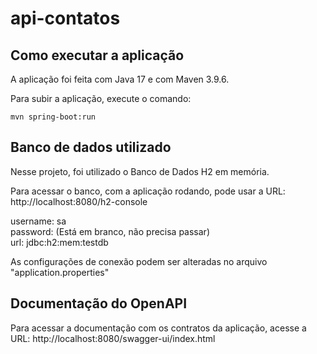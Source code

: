 # api-contatos

## Como executar a aplicação

A aplicação foi feita com Java 17 e com Maven 3.9.6.

Para subir a aplicação, execute o comando:

``` shell
mvn spring-boot:run
```

## Banco de dados utilizado
Nesse projeto, foi utilizado o Banco de Dados H2 em memória.

Para acessar o banco, com a aplicação rodando, pode usar a URL: http://localhost:8080/h2-console

username: sa  
password: (Está em branco, não precisa passar)  
url: jdbc:h2:mem:testdb

As configurações de conexão podem ser alteradas no arquivo "application.properties"

## Documentação do OpenAPI
Para acessar a documentação com os contratos da aplicação, acesse a URL: http://localhost:8080/swagger-ui/index.html 
